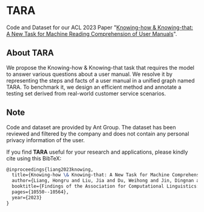 # TARA

Code and Dataset for our ACL 2023 Paper "[Knowing-how & Knowing-that: A New Task for Machine Reading Comprehension of User Manuals](https://arxiv.org/abs/2306.04187)".

## About TARA
We propose the Knowing-how & Knowing-that task that requires the model to answer various questions about a user manual. We resolve it by representing the steps and facts of a user manual in a unified graph named TARA. To benchmark it, we design an efficient method and annotate a testing set derived from real-world customer service scenarios.

## Note
Code and dataset are provided by Ant Group. The dataset has been reviewed and filtered by the company and does not contain any personal privacy information of the user.

If you find **TARA** useful for your research and applications, please kindly cite using this BibTeX:

```latex
@inproceedings{liang2023knowing,
  title={Knowing-how \& Knowing-that: A New Task for Machine Comprehension of User Manuals},
  author={Liang, Hongru and Liu, Jia and Du, Weihong and Jin, Dingnan and Lei, Wenqiang and Wen, Zujie and Lv, Jiancheng},
  booktitle={Findings of the Association for Computational Linguistics: ACL 2023},
  pages={10550--10564},
  year={2023}
}
```
